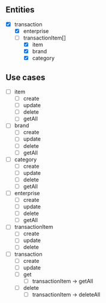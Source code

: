 ## Entities
- [x] transaction
  - [x] enterprise
  - [ ] transactionItem[]
    - [x] item
    - [x] brand
    - [x] category

## Use cases
- [ ] item
  - [ ] create
  - [ ] update
  - [ ] delete
  - [ ] getAll
- [ ] brand
  - [ ] create
  - [ ] update
  - [ ] delete
  - [ ] getAll
- [ ] category
  - [ ] create
  - [ ] update
  - [ ] delete
  - [ ] getAll
- [ ] enterprise
  - [ ] create
  - [ ] update
  - [ ] delete
  - [ ] getAll
- [ ] transactionItem
  - [ ] create
  - [ ] update
  - [ ] delete
- [ ] transaction
  - [ ] create
  - [ ] update
  - [ ] get
    - [ ] transactionItem -> getAll
  - [ ] delete
    - [ ] transactionItem -> deleteAll